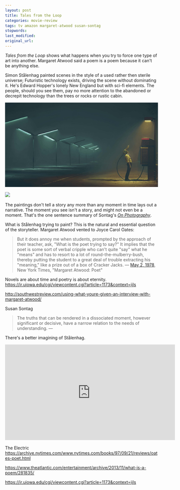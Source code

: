 ```yaml
---
layout: post
title: Tales from the Loop
categories: movie-review
tags: tv amazon margaret-atwood susan-sontag
stopwords:
last_modified:
original_url:
---
```


*Tales from the Loop* shows what happens when you try to force one type of art into another. Margaret Atwood said a poem is a poem because it can't be anything else.

Simon Stålenhag painted scenes in the style of a used rather then sterile universe; Futuristic technology exists, driving the scene without dominating it. He's Edward Hopper's lonely New England but with sci-fi elements. The people, should you see them, pay no more attention to the abandoned or decrepit technology than the trees or rocks or rustic cabin.

![](/images/tales-from-the-loop/the-electric-state.jpeg)

![](/images/tales-from-the-loop/gas.jpeg)


The paintings don't tell a story any more than any moment in time lays out a narrative. The moment you see isn't a story, and might not even be a moment. That's the one sentence summary of Sontag's *[On Photography](https://amzn.to/34agHiO)*.

What is Stålenhag trying to paint? This is the natural and essential question of the storyteller. Margaret Atwood vented to Joyce Carol Oates:

> But it does annoy me when students, prompted by the approach of their teacher, ask, "What is the poet trying to say?" It implies that the poet is some sort of verbal cripple who can't quite "say" what he "means" and has to resort to a lot of round-the-mulberry-bush, thereby putting the student to a great deal of trouble extracting his "meaning," like a prize out of a box of Cracker Jacks. — [May 2, 1978](https://www.nytimes.com/1978/05/21/archives/margaret-atwood-poems-and-poet-poems.html), New York Times, "Margaret Atwood: Poet"

Novels are about time and poetry is about eternity.
https://ir.uiowa.edu/cgi/viewcontent.cgi?article=1173&context=ijls

http://southwestreview.com/using-what-youre-given-an-interview-with-margaret-atwood/

Susan Sontag

> The truths that can be rendered in a dissociated moment, however significant or decisive, have a narrow relation to the needs of understanding. —


There's a better imagining of Stålenhag.

<iframe width="560" height="315" src="https://www.youtube.com/embed/iXCKGrDWylE" frameborder="0" allow="accelerometer; autoplay; encrypted-media; gyroscope; picture-in-picture" allowfullscreen></iframe>


The Electric
https://archive.nytimes.com/www.nytimes.com/books/97/09/21/reviews/oates-poet.html

https://www.theatlantic.com/entertainment/archive/2013/11/what-is-a-poem/281835/

https://ir.uiowa.edu/cgi/viewcontent.cgi?article=1173&context=ijls
